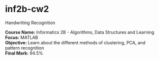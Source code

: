 # inf2b-cw2
Handwriting Recognition

<b>Course Name:</b> Informatics 2B - Algorithms, Data Structures and Learning
  <br><b>Focus:</b> MATLAB
  <br><b>Objective:</b> Learn about the different methods of clustering, PCA, and pattern recognition
  <br><b>Final Mark:</b> 94.5%
